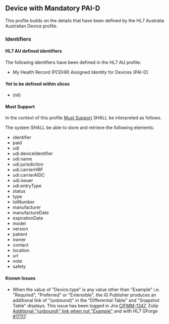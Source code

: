 ## Device with Mandatory PAI-D

This profile builds on the details that have been defined by the HL7 Australia Australian Device profile.

### Identifiers
#### HL7 AU defined identifiers
The following identifiers have been defined in the HL7 AU profile:
* My Health Record (PCEHR) Assigned Identity for Devices (PAI-D)

#### Yet to be defined within slices
* (nil)

#### Must Support
In the context of this profile [Must Support](http://hl7.org/fhir/STU3/conformance-rules.html#mustSupport) SHALL be interpreted as follows.

The system SHALL be able to store and retrieve the following elements:
* identifier
* paid
* udi
* udi.deviceIdentifier
* udi.name
* udi.jurisdiction
* udi.carrierHRF
* udi.carrierAIDC
* udi.issuer
* udi.entryType
* status
* type
* lotNumber
* manufacturer
* manufactureDate
* expirationDate
* model
* version
* patient
* owner
* contact
* location
* url
* note
* safety

#### Known Issues
* When the value of "Device.type" is any value other than "Example" i.e. "Required", "Preferred" or "Extensible", the IG Publisher produces an additional link of "(unbound)" in the "Differential Table" and "Snapshot Table" displays. This issue has been logged in Jira [CIFMM-1347](https://jira.nehta.net.au/browse/CIFMM-1347), Zulip  [Additional "(unbound)" link when not "Example"](https://chat.fhir.org/#narrow/stream/99-IG-creation/topic/Additional.20.22(unbound).22.20link.20when.20not.20.22Example.22) and with HL7 GForge [#17117](https://gforge.hl7.org/gf/project/fhir/tracker/?action=TrackerItemEdit&tracker_item_id=17117).